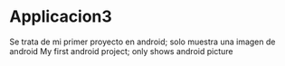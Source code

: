 # Applicacion3
Se trata de mi primer proyecto en android; solo muestra una imagen de android
My first android project; only shows android picture
